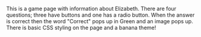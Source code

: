 This is a game page with information about Elizabeth.
There are four questions; three have buttons and one has a radio button.
When the answer is correct then the word "Correct" pops up in Green and an image pops up.
There is basic CSS styling on the page and a banana theme!
 
 

